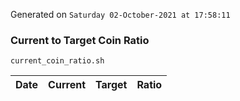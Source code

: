 Generated on `Saturday 02-October-2021 at 17:58:11`

### Current to Target Coin Ratio
`current_coin_ratio.sh`

Date|Current|Target|Ratio
---|---|---|---
